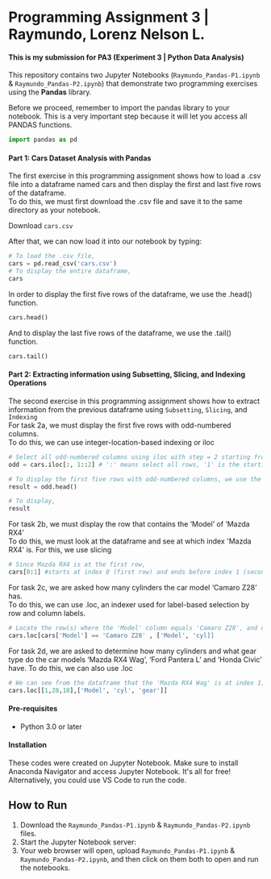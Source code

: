 # Programming Assignment 3 | Raymundo, Lorenz Nelson L.
#### This is my submission for PA3 (Experiment 3 | Python Data Analysis)
This repository contains two Jupyter Notebooks (`Raymundo_Pandas-P1.ipynb` & `Raymundo_Pandas-P2.ipynb`) that demonstrate two programming exercises using the **Pandas** library.

Before we proceed, remember to import the pandas library to your notebook. This is a very important step because it will let you access all PANDAS functions.
```Python
import pandas as pd
```

#### Part 1: Cars Dataset Analysis with Pandas
The first exercise in this programming assignment shows how to load a .csv file into a dataframe named cars and then display the first and last five rows of the dataframe.\
To do this, we must first download the .csv file and save it to the same directory as your notebook. 

Download `cars.csv`

After that, we can now load it into our notebook by typing:
```Python
# To load the .csv file,
cars = pd.read_csv('cars.csv')
# To display the entire dataframe,
cars
```
In order to display the first five rows of the dataframe, we use the .head() function. 
```Python
cars.head()
```
And to display the last five rows of the dataframe, we use the .tail() function.
```Python
cars.tail()
```

#### Part 2: Extracting information using Subsetting, Slicing, and Indexing Operations
The second exercise in this programming assignment shows how to extract information from the previous dataframe using `Subsetting`, `Slicing`, and `Indexing`\
For task 2a, we must display the first five rows with odd-numbered columns.\
To do this, we can use integer-location-based indexing or iloc
```Python
# Select all odd-numbered columns using iloc with step = 2 starting from index 1
odd = cars.iloc[:, 1::2] # ':' means select all rows, '1' is the starting index, and '::2' means step by 2.

# To display the first five rows with odd-numbered columns, we use the .head() function
result = odd.head()

# To display,
result
```
For task 2b, we must display the row that contains the ‘Model’ of ‘Mazda RX4’\
To do this, we must look at the dataframe and see at which index 'Mazda RX4' is. For this, we use slicing
```Python
# Since Mazda RX4 is at the first row,
cars[0:1] #starts at index 0 (first row) and ends before index 1 (second row). 0 (inclusive), 1(exclusive)
```
For task 2c, we are asked how many cylinders the car model ‘Camaro Z28’ has.\
To do this, we can use .loc, an indexer used for label-based selection by row and column labels.
```Python
# Locate the row(s) where the 'Model' column equals 'Camaro Z28', and only show the 'Model' and 'cyl' (cylinders) columns
cars.loc[cars['Model'] == 'Camaro Z28' , ['Model', 'cyl]]
```
For task 2d, we are asked to determine how many cylinders and what gear type do the car models ‘Mazda RX4 Wag’, ‘Ford Pantera L’ and ‘Honda Civic’ have.
To do this, we can also use .loc
```Python
# We can see from the dataframe that the 'Mazda RX4 Wag' is at index 1; 'Ford Pantera L' is at index 28; 'Honda Civic' is at index 18,
cars.loc[[1,28,18],['Model', 'cyl', 'gear']]
```

#### Pre-requisites
- Python 3.0 or later

#### Installation
These codes were created on Jupyter Notebook. Make sure to install Anaconda Navigator and access Jupyter Notebook. It's all for free! Alternatively, you could use VS Code to run the code.

## How to Run
1.  Download the `Raymundo_Pandas-P1.ipynb` & `Raymundo_Pandas-P2.ipynb` files.
2.  Start the Jupyter Notebook server:
3.  Your web browser will open, upload `Raymundo_Pandas-P1.ipynb` & `Raymundo_Pandas-P2.ipynb`, and then click on them both to open and run the notebooks.
